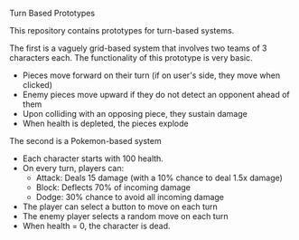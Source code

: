 Turn Based Prototypes

This repository contains prototypes for turn-based systems.

The first is a vaguely grid-based system that involves two teams of 3 characters each. The functionality of this prototype is very basic.
  - Pieces move forward on their turn (if on user's side, they move when clicked)
  - Enemy pieces move upward if they do not detect an opponent ahead of them
  - Upon colliding with an opposing piece, they sustain damage
  - When health is depleted, the pieces explode

The second is a Pokemon-based system
  - Each character starts with 100 health.
  - On every turn, players can:
    - Attack: Deals 15 damage (with a 10% chance to deal 1.5x damage)
    - Block: Deflects 70% of incoming damage
    - Dodge: 30% chance to avoid all incoming damage
  - The player can select a button to move on each turn
  - The enemy player selects a random move on each turn
  - When health = 0, the character is dead.
